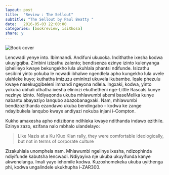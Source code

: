 ```yaml
---
layout: post
title:  "Review : The Sellout"
subtitle: "The Sellout by Paul Beatty "
date:   2016-05-03 22:00:00
categories: [bookreview, isiXhosa]
share: y
---
```


![Book cover](http://ecx.images-amazon.com/images/I/51gc1HCCV8L._SY344_BO1,204,203,200_.jpg)


Lencwadi yenye into. Ibimnandi. Andifuni ukuxoka. Indithathe ixesha kodwa ukuyigqiba.
Zimbini izizathu zalento; bendisenza ezinye izinto kulenyanga iphelileyo kwaye bekungekho
lula ukuhlala phantsi ndifunde. Isizathu sesibini yinto yokuba le ncwadi ibhalwe ngendlela
apho kungekho lula uvele ulahleke kuyo; kuthatha imizuzu emininzi ukuvela ikubambe. Iqale phezulu kwaye nasekugqibeleni imnandi ngeyona ndlela. Ingxaki, kodwa, yinto yokuba ubhali uthatha ixesha elininzi ekuthetheni nge-Little Rascals kunye nezinye izinto. Ndiyaqonda ukuba mhlawumbi abemi baseMelika kunye nabantu abayaziyo lanqubo abazobanagxaki. Nam, mhlawumbi bendizozithanda ezandawo ukuba bendingabo - kodwa ke zange ndayibukela lanqubo kwaye andiyazi nokuba injani i-Compton.

Kukho amaxesha apho ndizibone ndihleka kwaye ndithanda indawo ezithile. Ezinye zazo, ezifana nalo mbhalo ulandelayo:

> Like Nazis at a Ku Klux Klan rally, they were comfortable ideologically, but not in terms of corporate culture

Zizakuhlala unomphela nam. Mhlawumbi ngelinye ixesha, ndizophinda ndiyifunde kabutsha lencwadi. Ndiyayiva nje ukuba ukuyifunda kanye akwenelanga. Imali yayo ixhomile kodwa. Kuzoxhomekeka ukuba uyithenga phi, kodwa ungalindele ukukhupha i-ZAR300.
